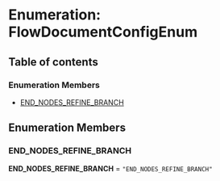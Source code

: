 # Enumeration: FlowDocumentConfigEnum

## Table of contents

### Enumeration Members

* [END\_NODES\_REFINE\_BRANCH](/en/auto-docs/editor/enums/FlowDocumentConfigEnum.md#end_nodes_refine_branch)

## Enumeration Members

### END\_NODES\_REFINE\_BRANCH

**END\_NODES\_REFINE\_BRANCH** = `"END_NODES_REFINE_BRANCH"`
